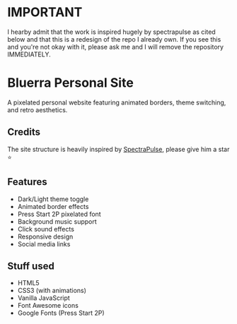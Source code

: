 # IMPORTANT

I hearby admit that the work is inspired hugely by spectrapulse as cited below and that this is a redesign of the repo I already own.
If you see this and you're not okay with it, please ask me and I will remove the repository IMMEDIATELY.

# Bluerra Personal Site

A pixelated personal website featuring animated borders, theme switching, and retro aesthetics.

## Credits

The site structure is heavily inspired by [SpectraPulse](https://github.com/spectrapulse), please give him a star ⭐

## Features

- Dark/Light theme toggle
- Animated border effects
- Press Start 2P pixelated font
- Background music support
- Click sound effects
- Responsive design
- Social media links

## Stuff used

- HTML5
- CSS3 (with animations)
- Vanilla JavaScript
- Font Awesome icons
- Google Fonts (Press Start 2P)
